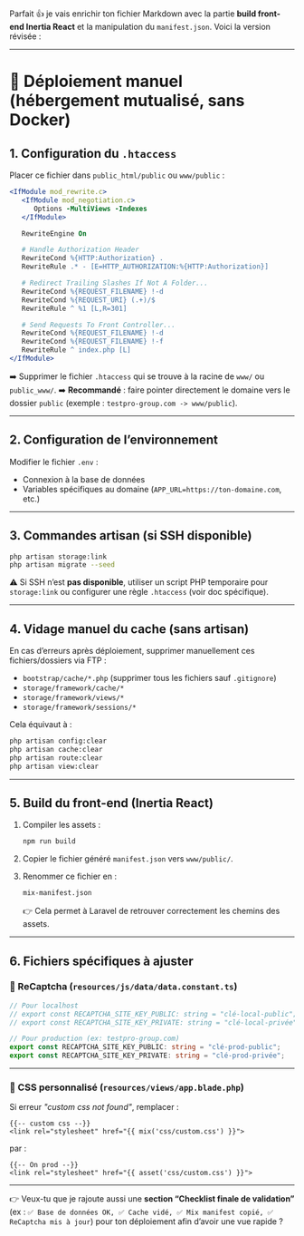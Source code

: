 Parfait 👍 je vais enrichir ton fichier Markdown avec la partie **build front-end Inertia React** et la manipulation du `manifest.json`. Voici la version révisée :

---

# 🚀 Déploiement manuel (hébergement mutualisé, sans Docker)

## 1. Configuration du `.htaccess`

Placer ce fichier dans `public_html/public` ou `www/public` :

```apache
<IfModule mod_rewrite.c>
   <IfModule mod_negotiation.c>
      Options -MultiViews -Indexes
   </IfModule>

   RewriteEngine On

   # Handle Authorization Header
   RewriteCond %{HTTP:Authorization} .
   RewriteRule .* - [E=HTTP_AUTHORIZATION:%{HTTP:Authorization}]

   # Redirect Trailing Slashes If Not A Folder...
   RewriteCond %{REQUEST_FILENAME} !-d
   RewriteCond %{REQUEST_URI} (.+)/$
   RewriteRule ^ %1 [L,R=301]

   # Send Requests To Front Controller...
   RewriteCond %{REQUEST_FILENAME} !-d
   RewriteCond %{REQUEST_FILENAME} !-f
   RewriteRule ^ index.php [L]
</IfModule>
```

➡️ Supprimer le fichier `.htaccess` qui se trouve à la racine de `www/` ou `public_www/`.
➡️ **Recommandé** : faire pointer directement le domaine vers le dossier `public` (exemple : `testpro-group.com -> www/public`).

---

## 2. Configuration de l’environnement

Modifier le fichier `.env` :

* Connexion à la base de données
* Variables spécifiques au domaine (`APP_URL=https://ton-domaine.com`, etc.)

---

## 3. Commandes artisan (si SSH disponible)

```bash
php artisan storage:link
php artisan migrate --seed
```

⚠️ Si SSH n’est **pas disponible**, utiliser un script PHP temporaire pour `storage:link` ou configurer une règle `.htaccess` (voir doc spécifique).

---

## 4. Vidage manuel du cache (sans artisan)

En cas d’erreurs après déploiement, supprimer manuellement ces fichiers/dossiers via FTP :

* `bootstrap/cache/*.php`
  (supprimer tous les fichiers sauf `.gitignore`)
* `storage/framework/cache/*`
* `storage/framework/views/*`
* `storage/framework/sessions/*`

Cela équivaut à :

```bash
php artisan config:clear
php artisan cache:clear
php artisan route:clear
php artisan view:clear
```

---

## 5. Build du front-end (Inertia React)

1. Compiler les assets :

   ```bash
   npm run build
   ```
2. Copier le fichier généré `manifest.json` vers `www/public/`.
3. Renommer ce fichier en :

   ```bash
   mix-manifest.json
   ```

   👉 Cela permet à Laravel de retrouver correctement les chemins des assets.

---

## 6. Fichiers spécifiques à ajuster

### 🔑 ReCaptcha (`resources/js/data/data.constant.ts`)

```ts
// Pour localhost
// export const RECAPTCHA_SITE_KEY_PUBLIC: string = "clé-local-public";
// export const RECAPTCHA_SITE_KEY_PRIVATE: string = "clé-local-privée";

// Pour production (ex: testpro-group.com)
export const RECAPTCHA_SITE_KEY_PUBLIC: string = "clé-prod-public";
export const RECAPTCHA_SITE_KEY_PRIVATE: string = "clé-prod-privée"; 
```

---

### 🎨 CSS personnalisé (`resources/views/app.blade.php`)

Si erreur *"custom css not found"*, remplacer :

```blade
{{-- custom css --}}
<link rel="stylesheet" href="{{ mix('css/custom.css') }}">
```

par :

```blade
{{-- On prod --}}
<link rel="stylesheet" href="{{ asset('css/custom.css') }}">
```

---

👉 Veux-tu que je rajoute aussi une **section “Checklist finale de validation”** (ex : `✅ Base de données OK, ✅ Cache vidé, ✅ Mix manifest copié, ✅ ReCaptcha mis à jour`) pour ton déploiement afin d’avoir une vue rapide ?
